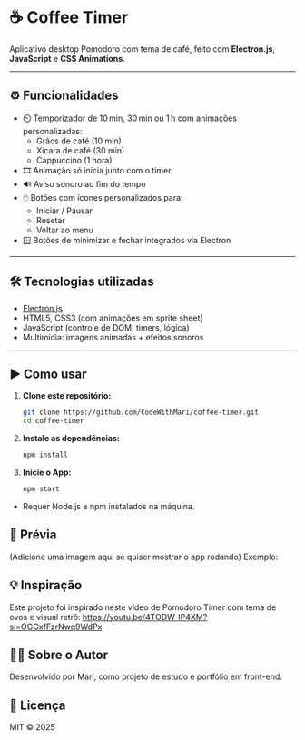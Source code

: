 # ☕ Coffee Timer

Aplicativo desktop Pomodoro com tema de café, feito com **Electron.js**, **JavaScript** e **CSS Animations**.

---

## ⚙️ Funcionalidades

- ⏲️ Temporizador de 10 min, 30 min ou 1 h com animações personalizadas:
  - Grãos de café (10 min)
  - Xícara de café (30 min)
  - Cappuccino (1 hora)
- 🎞️ Animação só inicia junto com o timer
- 🔊 Aviso sonoro ao fim do tempo
- 🖱️ Botões com ícones personalizados para:
  - Iniciar / Pausar
  - Resetar
  - Voltar ao menu
- 🪟 Botões de minimizar e fechar integrados via Electron

---

## 🛠️ Tecnologias utilizadas

- [Electron.js](https://www.electronjs.org/)  
- HTML5, CSS3 (com animações em sprite sheet)
- JavaScript (controle de DOM, timers, lógica)
- Multimídia: imagens animadas + efeitos sonoros

---

## ▶️ Como usar

1. **Clone este repositório:**
   ```bash
   git clone https://github.com/CodeWithMari/coffee-timer.git
   cd coffee-timer

2. **Instale as dependências:**
   ```bash
   npm install

3. **Inicie o App:**
   ```bash
   npm start

- Requer Node.js e npm instalados na máquina.

## 🌟 Prévia
(Adicione uma imagem aqui se quiser mostrar o app rodando)
Exemplo:


## 💡 Inspiração

Este projeto foi inspirado neste vídeo de Pomodoro Timer com tema de ovos e visual retrô:
https://youtu.be/4TODW-IP4XM?si=OGGxfFzrNwq9WdPx

## 👩‍💻 Sobre o Autor

Desenvolvido por Mari, como projeto de estudo e portfólio em front-end.

## 📄 Licença
MIT © 2025